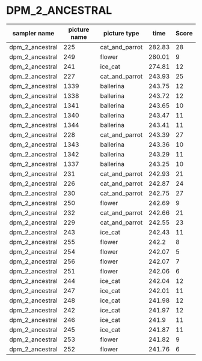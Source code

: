 # DPM_2_ANCESTRAL

|	sampler name	|	picture name	|	picture type	|	time	|	Score	|
|	-----------------	|	-----------------	|	-----------------	|	-----------------	|	-----------------	|
|	dpm_2_ancestral	|	225	|	cat_and_parrot	|	282.83	|	28	|
|	dpm_2_ancestral	|	249	|	flower	|	280.01	|	9	|
|	dpm_2_ancestral	|	241	|	ice_cat	|	274.81	|	12	|
|	dpm_2_ancestral	|	227	|	cat_and_parrot	|	243.93	|	25	|
|	dpm_2_ancestral	|	1339	|	ballerina	|	243.75	|	12	|
|	dpm_2_ancestral	|	1338	|	ballerina	|	243.72	|	12	|
|	dpm_2_ancestral	|	1341	|	ballerina	|	243.65	|	10	|
|	dpm_2_ancestral	|	1340	|	ballerina	|	243.47	|	11	|
|	dpm_2_ancestral	|	1344	|	ballerina	|	243.41	|	11	|
|	dpm_2_ancestral	|	228	|	cat_and_parrot	|	243.39	|	27	|
|	dpm_2_ancestral	|	1343	|	ballerina	|	243.36	|	10	|
|	dpm_2_ancestral	|	1342	|	ballerina	|	243.29	|	11	|
|	dpm_2_ancestral	|	1337	|	ballerina	|	243.25	|	10	|
|	dpm_2_ancestral	|	231	|	cat_and_parrot	|	242.93	|	21	|
|	dpm_2_ancestral	|	226	|	cat_and_parrot	|	242.87	|	24	|
|	dpm_2_ancestral	|	230	|	cat_and_parrot	|	242.75	|	27	|
|	dpm_2_ancestral	|	250	|	flower	|	242.69	|	9	|
|	dpm_2_ancestral	|	232	|	cat_and_parrot	|	242.66	|	21	|
|	dpm_2_ancestral	|	229	|	cat_and_parrot	|	242.55	|	23	|
|	dpm_2_ancestral	|	243	|	ice_cat	|	242.43	|	11	|
|	dpm_2_ancestral	|	255	|	flower	|	242.2	|	8	|
|	dpm_2_ancestral	|	254	|	flower	|	242.07	|	5	|
|	dpm_2_ancestral	|	256	|	flower	|	242.07	|	7	|
|	dpm_2_ancestral	|	251	|	flower	|	242.06	|	6	|
|	dpm_2_ancestral	|	244	|	ice_cat	|	242.04	|	12	|
|	dpm_2_ancestral	|	247	|	ice_cat	|	242.01	|	11	|
|	dpm_2_ancestral	|	248	|	ice_cat	|	241.98	|	12	|
|	dpm_2_ancestral	|	242	|	ice_cat	|	241.97	|	12	|
|	dpm_2_ancestral	|	246	|	ice_cat	|	241.9	|	11	|
|	dpm_2_ancestral	|	245	|	ice_cat	|	241.87	|	11	|
|	dpm_2_ancestral	|	253	|	flower	|	241.82	|	9	|
|	dpm_2_ancestral	|	252	|	flower	|	241.76	|	6	|